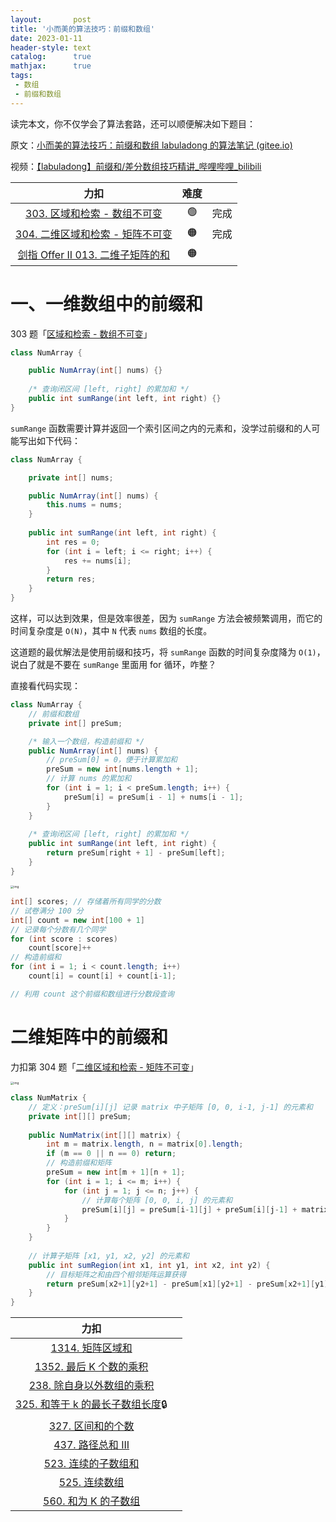 ```yaml
---
layout:       post
title: '小而美的算法技巧：前缀和数组'
date: 2023-01-11
header-style: text
catalog:      true
mathjax:      true
tags:
 - 数组
 - 前缀和数组
---
```


读完本文，你不仅学会了算法套路，还可以顺便解决如下题目：

原文：[小而美的算法技巧：前缀和数组 labuladong 的算法笔记 (gitee.io)](https://labuladong.gitee.io/algo/di-yi-zhan-da78c/shou-ba-sh-48c1d/xiao-er-me-03265/)

视频：[【labuladong】前缀和/差分数组技巧精讲_哔哩哔哩_bilibili](https://www.bilibili.com/video/BV1NY4y1J7xQ/?spm_id_from=333.788&vd_source=305afb3d9183503c497178f9d3f3284c)

|                             力扣                             | 难度 |      |
| :----------------------------------------------------------: | :--: | ---- |
| [303. 区域和检索 - 数组不可变](https://leetcode.cn/problems/range-sum-query-immutable/) |  🟢   | 完成 |
| [304. 二维区域和检索 - 矩阵不可变](https://leetcode.cn/problems/range-sum-query-2d-immutable/) |  🟠   | 完成 |
| [剑指 Offer II 013. 二维子矩阵的和](https://leetcode.cn/problems/O4NDxx/) |  🟠   |      |

一、一维数组中的前缀和
======

 303 题「[区域和检索 - 数组不可变](https://leetcode.cn/problems/range-sum-query-immutable/)」

```java
class NumArray {

    public NumArray(int[] nums) {}
    
    /* 查询闭区间 [left, right] 的累加和 */
    public int sumRange(int left, int right) {}
}
```

`sumRange` 函数需要计算并返回一个索引区间之内的元素和，没学过前缀和的人可能写出如下代码：

```java
class NumArray {

    private int[] nums;

    public NumArray(int[] nums) {
        this.nums = nums;
    }
    
    public int sumRange(int left, int right) {
        int res = 0;
        for (int i = left; i <= right; i++) {
            res += nums[i];
        }
        return res;
    }
}
```

这样，可以达到效果，但是效率很差，因为 `sumRange` 方法会被频繁调用，而它的时间复杂度是 `O(N)`，其中 `N` 代表 `nums` 数组的长度。

这道题的最优解法是使用前缀和技巧，将 `sumRange` 函数的时间复杂度降为 `O(1)`，说白了就是不要在 `sumRange` 里面用 for 循环，咋整？

直接看代码实现：

```java
class NumArray {
    // 前缀和数组
    private int[] preSum;

    /* 输入一个数组，构造前缀和 */
    public NumArray(int[] nums) {
        // preSum[0] = 0，便于计算累加和
        preSum = new int[nums.length + 1];
        // 计算 nums 的累加和
        for (int i = 1; i < preSum.length; i++) {
            preSum[i] = preSum[i - 1] + nums[i - 1];
        }
    }
    
    /* 查询闭区间 [left, right] 的累加和 */
    public int sumRange(int left, int right) {
        return preSum[right + 1] - preSum[left];
    }
}
```

<img src="https://s2.loli.net/2024/01/23/VaA1H79hb6uLGpi.jpg" alt="img" style="zoom:33%;" />

```java
int[] scores; // 存储着所有同学的分数
// 试卷满分 100 分
int[] count = new int[100 + 1]
// 记录每个分数有几个同学
for (int score : scores)
    count[score]++
// 构造前缀和
for (int i = 1; i < count.length; i++)
    count[i] = count[i] + count[i-1];

// 利用 count 这个前缀和数组进行分数段查询
```

二维矩阵中的前缀和
======

力扣第 304 题「[二维区域和检索 - 矩阵不可变](https://leetcode.cn/problems/range-sum-query-2d-immutable/)」

<img src="https://s2.loli.net/2024/01/23/uizLAaNtwsCMPdH.jpg" alt="img" style="zoom:33%;" />

```java
class NumMatrix {
    // 定义：preSum[i][j] 记录 matrix 中子矩阵 [0, 0, i-1, j-1] 的元素和
    private int[][] preSum;
    
    public NumMatrix(int[][] matrix) {
        int m = matrix.length, n = matrix[0].length;
        if (m == 0 || n == 0) return;
        // 构造前缀和矩阵
        preSum = new int[m + 1][n + 1];
        for (int i = 1; i <= m; i++) {
            for (int j = 1; j <= n; j++) {
                // 计算每个矩阵 [0, 0, i, j] 的元素和
                preSum[i][j] = preSum[i-1][j] + preSum[i][j-1] + matrix[i - 1][j - 1] - preSum[i-1][j-1];
            }
        }
    }
    
    // 计算子矩阵 [x1, y1, x2, y2] 的元素和
    public int sumRegion(int x1, int y1, int x2, int y2) {
        // 目标矩阵之和由四个相邻矩阵运算获得
        return preSum[x2+1][y2+1] - preSum[x1][y2+1] - preSum[x2+1][y1] + preSum[x1][y1];
    }
}
```

|                             力扣                             |      |
| :----------------------------------------------------------: | ---- |
| [1314. 矩阵区域和](https://leetcode.cn/problems/matrix-block-sum/?show=1) |      |
| [1352. 最后 K 个数的乘积](https://leetcode.cn/problems/product-of-the-last-k-numbers/?show=1) |      |
| [238. 除自身以外数组的乘积](https://leetcode.cn/problems/product-of-array-except-self/?show=1) |      |
| [325. 和等于 k 的最长子数组长度](https://leetcode.cn/problems/maximum-size-subarray-sum-equals-k/?show=1)🔒 |      |
| [327. 区间和的个数](https://leetcode.cn/problems/count-of-range-sum/?show=1) |      |
| [437. 路径总和 III](https://leetcode.cn/problems/path-sum-iii/?show=1) |      |
| [523. 连续的子数组和](https://leetcode.cn/problems/continuous-subarray-sum/?show=1) |      |
| [525. 连续数组](https://leetcode.cn/problems/contiguous-array/?show=1) |      |
| [560. 和为 K 的子数组](https://leetcode.cn/problems/subarray-sum-equals-k/?show=1) |      |